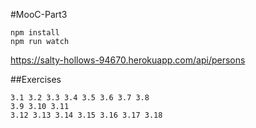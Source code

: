 #MooC-Part3

```
npm install
npm run watch
```
https://salty-hollows-94670.herokuapp.com/api/persons

##Exercises
```
3.1 3.2 3.3 3.4 3.5 3.6 3.7 3.8
3.9 3.10 3.11
3.12 3.13 3.14 3.15 3.16 3.17 3.18
```
